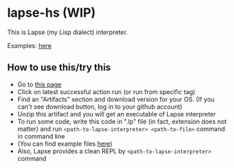 # lapse-hs (WIP)
This is Lapse (my Lisp dialect) interpreter.

Examples: [here](https://github.com/ProggerX/lapse-hs/blob/master/example/example.lp)

## How to use this/try this
- Go to [this page](https://github.com/ProggerX/lapse-hs/actions)
- Click on latest successful action run (or run from specific tag)
- Find an "Artifacts" section and download version for your OS. (If you can't see download button, log in to your github account)
- Unzip this artifact and you will get an executable of Lapse interpreter
- To run some code, write this code in ".lp" file (in fact, extension does not matter) and run `<path-to-lapse-interpreter> <path-to-file>` command in command line
- (You can find example files [here](https://github.com/ProggerX/lapse-hs/blob/master/example/example.lp))
- Also, Lapse provides a clean REPL by `<path-to-lapse-interpreter>` command
